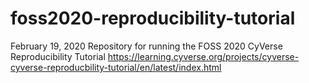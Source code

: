 # foss2020-reproducibility-tutorial
February 19, 2020
Repository for running the FOSS 2020 CyVerse Reproducibility Tutorial 
https://learning.cyverse.org/projects/cyverse-cyverse-reproducbility-tutorial/en/latest/index.html
